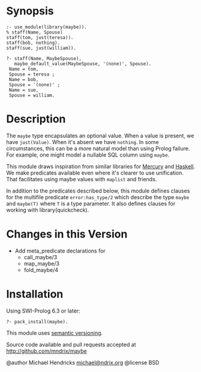 # Synopsis

    :- use_module(library(maybe)).
    % staff(Name, Spouse)
    staff(tom, just(teresa)).
    staff(bob, nothing).
    staff(sue, just(william)).

    ?- staff(Name, MaybeSpouse),
       maybe_default_value(MaybeSpouse, '(none)', Spouse).
     Name = tom,
     Spouse = teresa ;
     Name = bob,
     Spouse = '(none)' ;
     Name = sue,
     Spouse = william.

# Description

The `maybe` type encapsulates an optional value.  When a value is present, we have `just(Value)`.  When it's absent we have `nothing`.  In some circumstances, this can be a more natural model than using Prolog failure.  For example, one might model a nullable SQL column using `maybe`.

This module draws inspiration from similar libraries for [Mercury](http://www.mercurylang.org/information/doc-release/mercury_library/maybe.html#maybe) and [Haskell](http://hackage.haskell.org/package/base/docs/Data-Maybe.html).  We make predicates available even where it's clearer to use unification.  That facilitates using maybe values with `maplist` and friends.

In addition to the predicates described below, this module defines clauses for the multifile predicate `error:has_type/2` which describe the type `maybe` and `maybe(T)` where `T` is a type parameter.  It also defines clauses for working with library(quickcheck).

# Changes in this Version

  * Add meta_predicate declarations for
    * call_maybe/3
    * map_maybe/3
    * fold_maybe/4

# Installation

Using SWI-Prolog 6.3 or later:

    ?- pack_install(maybe).

This module uses [semantic versioning](http://semver.org/).

Source code available and pull requests accepted at
http://github.com/mndrix/maybe

@author Michael Hendricks <michael@ndrix.org>
@license BSD
